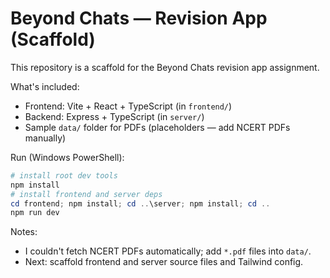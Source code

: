 # Beyond Chats — Revision App (Scaffold)

This repository is a scaffold for the Beyond Chats revision app assignment.

What's included:
- Frontend: Vite + React + TypeScript (in `frontend/`)
- Backend: Express + TypeScript (in `server/`)
- Sample `data/` folder for PDFs (placeholders — add NCERT PDFs manually)

Run (Windows PowerShell):

```powershell
# install root dev tools
npm install
# install frontend and server deps
cd frontend; npm install; cd ..\server; npm install; cd ..
npm run dev
```

Notes:
- I couldn't fetch NCERT PDFs automatically; add `*.pdf` files into `data/`.
- Next: scaffold frontend and server source files and Tailwind config.
